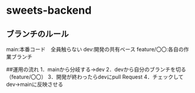 ﻿# sweets-backend
 
## ブランチのルール
main:本番コード　全員触らない
dev:開発の共有ベース
feature/〇〇:各自の作業ブランチ

##運用の流れ
1．mainから分岐する→dev
2．devから自分のブランチを切る（feature/〇〇）
3．開発が終わったらdevにpull Request
4．チェックしてdev→mainに反映させる
